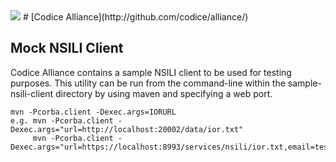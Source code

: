 <!--
/*
 * Copyright (c) Codice Foundation
 *
 * This is free software: you can redistribute it and/or modify it under the terms of the GNU Lesser General Public License as published by the Free Software Foundation, either
 * version 3 of the License, or any later version.
 *
 * This program is distributed in the hope that it will be useful, but WITHOUT ANY WARRANTY; without even the implied warranty of MERCHANTABILITY or FITNESS FOR A PARTICULAR PURPOSE.
 * See the GNU Lesser General Public License for more details. A copy of the GNU Lesser General Public License is distributed along with this program and can be found at
 * <http://www.gnu.org/licenses/lgpl.html>.
 */
-->
<img src="https://tools.codice.org/wiki/download/attachments/1179800/ddf.jpg"/>
# [Codice Alliance](http://github.com/codice/alliance/)

## Mock NSILI Client

Codice Alliance contains a sample NSILI client to be used for testing purposes.  This utility can be run from the command-line within the sample-nsili-client directory by using maven and specifying a web port.

```
mvn -Pcorba.client -Dexec.args=IORURL
e.g. mvn -Pcorba.client -Dexec.args="url=http://localhost:20002/data/ior.txt"
     mvn -Pcorba.client -Dexec.args="url=https://localhost:8993/services/nsili/ior.txt,email=test@test.com"
```
